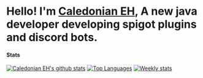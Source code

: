 # Hello! I'm [Caledonian EH](https://www.github.com/CaledonianEH "GitHub"), A new java developer developing spigot plugins and discord bots.


#### Stats
[![Caledonian EH's github stats](https://github-readme-stats.vercel.app/api?username=CaledonianEH)](https://github.com/CaledonianEH)
[![Top Languages](https://github-readme-stats.vercel.app/api/top-langs/?username=CaledonianEH)](https://github.com/CaledonianEH)
[![Weekly stats](https://github-readme-stats.vercel.app/api/wakatime?username=CaledonianEH)](https://github.com/CaledonianEH)
